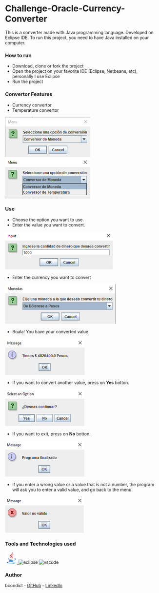 # Challenge-Oracle-Currency-Converter

This is a converter made with Java programming language. Developed on Eclipse IDE.
To run this project, you need to have Java installed on your computer.

### How to run
- Download, clone or fork the project
- Open the project on your favorite IDE (Eclipse, Netbeans, etc), personally I use Eclipse
- Run the project

### Convertor Features
- Currency convertor
- Temperature convertor

![Menu2](Images/menu2.png)
![Menu](Images/menu.png)

### Use
- Choose the option you want to use.
- Enter the value you want to convert.

![money_to_convert](Images/money_to_convert.png)

- Enter the currency you want to convert

![currency](Images/currency.png)

- Boala! You have your converted value.

![result](Images/result.png)

- If you want to convert another value, press on **Yes** botton.

![continue](Images/continue.png)

- If you want to exit, press on **No** botton.

![exit](Images/exit.png)

- If you enter a wrong value or a value that is not a number, the program will ask you to enter a valid value, and go back to the menu.

![error](Images/error.png)


### Tools and Technologies used
<a href="https://www.java.com">
    <img src="https://raw.githubusercontent.com/devicons/devicon/master/icons/java/java-original.svg" alt="java" width="40" height="40"/>
</a>
<a>
    <img src="https://user-images.githubusercontent.com/11943860/46922529-b28cdc80-cfe0-11e8-9aec-0091161d3599.png" alt="eclipse" width="40" height="40"/>
</a>
<a>
    <img src="https://camo.githubusercontent.com/34c742062ec1c349330157c064fecd92e48cf58718b64de59572717ad47fe76e/68747470733a2f2f75706c6f61642e77696b696d656469612e6f72672f77696b6970656469612f636f6d6d6f6e732f7468756d622f392f39612f56697375616c5f53747564696f5f436f64655f312e33355f69636f6e2e7376672f3132303070782d56697375616c5f53747564696f5f436f64655f312e33355f69636f6e2e7376672e706e67" alt="vscode" width="40" height="40"/>
</a>

### Author
bcondict - [GitHub](https://github.com/bcondict) - [LinkedIn](https://www.linkedin.com/in/dev-jesus-junco/)

